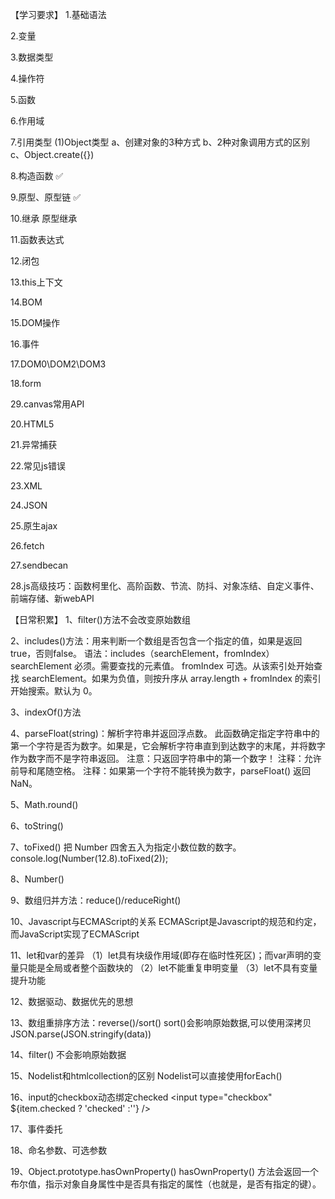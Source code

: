 【学习要求】
1.基础语法

2.变量

3.数据类型

4.操作符

5.函数

6.作用域

7.引用类型
(1)Object类型
a、创建对象的3种方式
b、2种对象调用方式的区别
c、Object.create({})

8.构造函数  ✅

9.原型、原型链    ✅

10.继承 
原型继承    

11.函数表达式

12.闭包

13.this上下文

14.BOM

15.DOM操作

16.事件

17.DOM0\DOM2\DOM3

18.form

29.canvas常用API

20.HTML5

21.异常捕获

22.常见js错误

23.XML

24.JSON

25.原生ajax

26.fetch

27.sendbecan

28.js高级技巧：函数柯里化、高阶函数、节流、防抖、对象冻结、自定义事件、前端存储、新webAPI











【日常积累】
1、filter()方法不会改变原始数组

2、includes()方法：用来判断一个数组是否包含一个指定的值，如果是返回 true，否则false。
语法：includes（searchElement，fromIndex）
searchElement	必须。需要查找的元素值。
fromIndex	    可选。从该索引处开始查找 searchElement。如果为负值，则按升序从 array.length + fromIndex 的索引开始搜索。默认为 0。

3、indexOf()方法


4、parseFloat(string)：解析字符串并返回浮点数。
此函数确定指定字符串中的第一个字符是否为数字。如果是，它会解析字符串直到到达数字的末尾，并将数字作为数字而不是字符串返回。
注意：只返回字符串中的第一个数字！
注释：允许前导和尾随空格。
注释：如果第一个字符不能转换为数字，parseFloat() 返回 NaN。

5、Math.round()

6、toString()

7、toFixed()
把 Number 四舍五入为指定小数位数的数字。
console.log(Number(12.8).toFixed(2));


8、Number()

9、数组归并方法：reduce()/reduceRight()

10、Javascript与ECMAScript的关系
ECMAScript是Javascript的规范和约定，而JavaScript实现了ECMAScript

11、let和var的差异
（1）let具有块级作用域(即存在临时性死区)；而var声明的变量只能是全局或者整个函数块的
（2）let不能重复申明变量
（3）let不具有变量提升功能


12、数据驱动、数据优先的思想


13、数组重排序方法：reverse()/sort()
sort()会影响原始数据,可以使用深拷贝JSON.parse(JSON.stringify(data))

14、filter()
不会影响原始数据

15、Nodelist和htmlcollection的区别
Nodelist可以直接使用forEach()

16、input的checkbox动态绑定checked
  <input type="checkbox" ${item.checked ? 'checked' :''} />

17、事件委托

18、命名参数、可选参数  

19、Object.prototype.hasOwnProperty()
hasOwnProperty() 方法会返回一个布尔值，指示对象自身属性中是否具有指定的属性（也就是，是否有指定的键）。
















